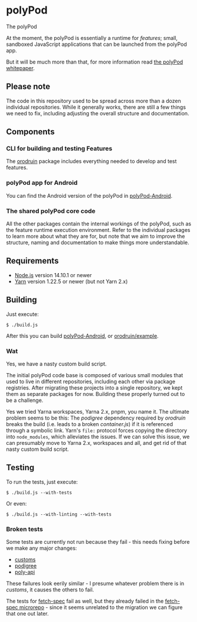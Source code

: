 # polyPod

The polyPod

At the moment, the polyPod is essentially a runtime for _features_; small,
sandboxed JavaScript applications that can be launched from the polyPod app.

But it will be much more than that, for more information read [the polyPod
whitepaper].

## Please note

The code in this repository used to be spread across more than a dozen
individual repositories. While it generally works, there are still a few things
we need to fix, including adjusting the overall structure and documentation.

## Components

### CLI for building and testing Features

The [orodruin](orodruin) package includes everything needed to develop and test
features.

### polyPod app for Android

You can find the Android version of the polyPod in
[polyPod-Android](polyPod-Android).

### The shared polyPod core code

All the other packages contain the internal workings of the polyPod, such as the
feature runtime execution environment. Refer to the individual packages to learn
more about what they are for, but note that we aim to improve the structure,
naming and documentation to make things more understandable.

## Requirements

- [Node.js](https://nodejs.org/) version 14.10.1 or newer
- [Yarn](https://yarnpkg.com/) version 1.22.5 or newer (but not Yarn 2.x)

## Building

Just execute:

    $ ./build.js

After this you can build [polyPod-Android](polyPod-Android), or
[orodruin/example](orodruin/example).

### Wat

Yes, we have a nasty custom build script.

The initial polyPod code base is composed of various small modules that used to
live in different repositories, including each other via package
registries. After migrating these projects into a single repository, we kept
them as separate packages for now. Building these properly turned out to be a
challenge.

Yes we tried Yarna workspaces, Yarna 2.x, pnpm, you name it. The ultimate
problem seems to be this: The _podigree_ dependency required by _orodruin_
breaks the build (i.e. leads to a broken _container.js_) if it is referenced
through a symbolic link. Yarn's `file:` protocol forces copying the directory
into `node_modules`, which alleviates the issues. If we can solve this issue, we
can presumably move to Yarna 2.x, workspaces and all, and get rid of that nasty
custom build script.

## Testing

To run the tests, just execute:

    $ ./build.js --with-tests

Or even:

    $ ./build.js --with-linting --with-tests

### Broken tests

Some tests are currently not run because they fail - this needs fixing before we
make any major changes:

- [customs](customs)
- [podigree](podigree)
- [poly-api](poly-api)

These failures look eerily similar - I presume whatever problem there is in
_customs_, it causes the others to fail.

The tests for [fetch-spec](fetch-spec) fail as well, but they already failed in
the [fetch-spec microrepo](https://github.com/polypoly-eu/fetch-spec) - since it
seems unrelated to the migration we can figure that one out later.

[the polyPod whitepaper]: https://polypoly.coop/static/polypoly_Whitepaper_polyPod.pdf

